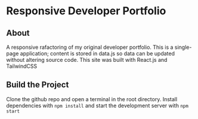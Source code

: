 # Responsive Developer Portfolio

## About
A responsive rafactoring of my original developer portfolio. This is a single-page application; content is stored in data.js so data can be updated without altering source code. This site was built with React.js and TailwindCSS

## Build the Project
Clone the github repo and open a terminal in the root directory. Install dependencies with `npm install` and start the development server with `npm start`
